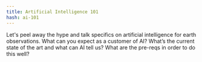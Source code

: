 ```yaml
---
title: Artificial Intelligence 101
hash: ai-101
---
```

Let's peel away the hype and talk specifics on artificial intelligence for earth observations. What can you expect as a customer of AI? What’s the current state of the art and what can AI tell us? What are the pre-reqs in order to do this well?
